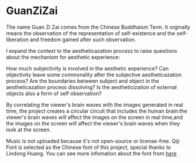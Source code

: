 # GuanZiZai
The name Guan Zi Zai comes from the Chinese Buddhaism Term.
It orginally means the observation of the representation of self-existence and the self-liberation and freedom gained after such observation.

I expand the context to the aestheticazation process to raise questions about the mechanism for aesthetic experience: 

How much subjectivity is involved in the aesthetic experience? 
Can objectivity leave some commonality after the subjective aestheticazation process?
Are the boundaries between subject and object in the aestheticazation process dissolving?
Is the aestheticization of external objects also a form of self observation?

By correlating the viewer's brain waves with the images generated in real time, the project creates a circular circuit that includes the human brain:the viewer's brain waves will affect the images on the screen in real time,and the images on the screen will affect the viewer's brain waves when they look at the screen.

Music is not uploaded because it's not open-source or license-free.
Qiji Font is selected as the Chinese font of this project, special thanks to Lindong Huang. You can see more infomation about the font from [here](https://github.com/LingDong-/qiji-font)
